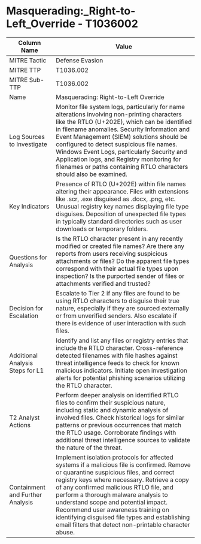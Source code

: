 # Masquerading:_Right-to-Left_Override - T1036002

| Column Name | Value |
|-------------|-------|
| MITRE Tactic | Defense Evasion |
| MITRE TTP | T1036.002 |
| MITRE Sub-TTP | T1036.002 |
| Name | Masquerading: Right-to-Left Override |
| Log Sources to Investigate | Monitor file system logs, particularly for name alterations involving non-printing characters like the RTLO (U+202E), which can be identified in filename anomalies. Security Information and Event Management (SIEM) solutions should be configured to detect suspicious file names. Windows Event Logs, particularly Security and Application logs, and Registry monitoring for filenames or paths containing RTLO characters should also be examined. |
| Key Indicators | Presence of RTLO (U+202E) within file names altering their appearance. Files with extensions like .scr, .exe disguised as .docx, .png, etc. Unusual registry key names displaying file type disguises. Deposition of unexpected file types in typically standard directories such as user downloads or temporary folders. |
| Questions for Analysis | Is the RTLO character present in any recently modified or created file names? Are there any reports from users receiving suspicious attachments or files? Do the apparent file types correspond with their actual file types upon inspection? Is the purported sender of files or attachments verified and trusted? |
| Decision for Escalation | Escalate to Tier 2 if any files are found to be using RTLO characters to disguise their true nature, especially if they are sourced externally or from unverified senders. Also escalate if there is evidence of user interaction with such files. |
| Additional Analysis Steps for L1 | Identify and list any files or registry entries that include the RTLO character. Cross-reference detected filenames with file hashes against threat intelligence feeds to check for known malicious indicators. Initiate open investigation alerts for potential phishing scenarios utilizing the RTLO character. |
| T2 Analyst Actions | Perform deeper analysis on identified RTLO files to confirm their suspicious nature, including static and dynamic analysis of involved files. Check historical logs for similar patterns or previous occurrences that match the RTLO usage. Corroborate findings with additional threat intelligence sources to validate the nature of the threat. |
| Containment and Further Analysis | Implement isolation protocols for affected systems if a malicious file is confirmed. Remove or quarantine suspicious files, and correct registry keys where necessary. Retrieve a copy of any confirmed malicious RTLO file, and perform a thorough malware analysis to understand scope and potential impact. Recommend user awareness training on identifying disguised file types and establishing email filters that detect non-printable character abuse. |
